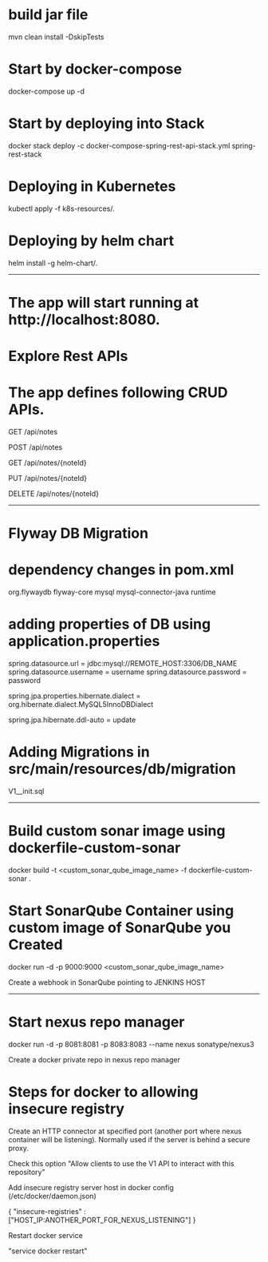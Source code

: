 # build jar file
mvn clean install -DskipTests

# Start by docker-compose
docker-compose up -d

# Start by deploying into Stack
docker stack deploy -c docker-compose-spring-rest-api-stack.yml spring-rest-stack

# Deploying in Kubernetes
kubectl apply -f k8s-resources/.

# Deploying by helm chart
helm install -g helm-chart/.

-----------------------------------
# The app will start running at http://localhost:8080.

# Explore Rest APIs
# The app defines following CRUD APIs.

GET /api/notes

POST /api/notes

GET /api/notes/{noteId}

PUT /api/notes/{noteId}

DELETE /api/notes/{noteId}

-----------------------------------
# Flyway DB Migration

# dependency changes in pom.xml

<dependency>
   <groupId>org.flywaydb</groupId>
   <artifactId>flyway-core</artifactId>
</dependency>
<dependency>
   <groupId>mysql</groupId>
   <artifactId>mysql-connector-java</artifactId> 
   <scope>runtime</scope>
</dependency>


# adding properties of DB using application.properties

spring.datasource.url = jdbc:mysql://REMOTE_HOST:3306/DB_NAME
spring.datasource.username = username
spring.datasource.password = password


spring.jpa.properties.hibernate.dialect = org.hibernate.dialect.MySQL5InnoDBDialect

spring.jpa.hibernate.ddl-auto = update


# Adding Migrations in src/main/resources/db/migration

V1__init.sql 

-----------------------------------


# Build custom sonar image using dockerfile-custom-sonar

docker build -t <custom_sonar_qube_image_name> -f dockerfile-custom-sonar .



# Start SonarQube Container using custom image of SonarQube you Created

docker run -d -p 9000:9000 <custom_sonar_qube_image_name>

Create a webhook in SonarQube pointing to JENKINS HOST

-----------------------------------


# Start nexus repo manager

docker run -d -p 8081:8081 -p 8083:8083 --name nexus  sonatype/nexus3

Create a docker private repo in nexus repo manager



# Steps for docker to allowing insecure registry

Create an HTTP connector at specified port (another port where nexus container will be listening). Normally used if the server is behind a secure proxy.

Check this option "Allow clients to use the V1 API to interact with this repository"

Add insecure registry server host in docker config (/etc/docker/daemon.json)

{
  "insecure-registries" : ["HOST_IP:ANOTHER_PORT_FOR_NEXUS_LISTENING"]
}

Restart docker service

"service docker restart"





